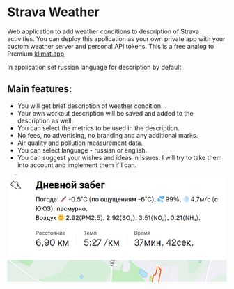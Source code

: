 # Strava Weather

Web application to add weather conditions to description of Strava activities. You can deploy this application as your own private app with your custom weather server and personal API tokens.
This is a free analog to Premium [klimat.app](http://klimat.app)

In application set russian language for description by default.

## Main features:

* You will get brief description of weather condition.
* Your own workout description will be saved and added to the description as well.
* You can select the metrics to be used in the description.
* No fees, no advertising, no branding and any additional marks.
* Air quality and pollution measurement data.
* You can select language -  russian or english.
* You can suggest your wishes and ideas in Issues. I will try to take them into account and implement them if I can.

![Description example](static/pic1.png)
